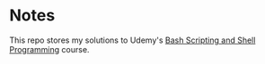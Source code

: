 # Notes

This repo stores my solutions to Udemy's [Bash Scripting and Shell Programming](https://www.udemy.com/bash-scripting/) course.
